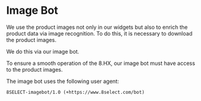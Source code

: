 # Image Bot

We use the product images not only in our widgets but also to enrich the product data via image recognition. To do this, it is necessary to download the product images.

We do this via our image bot.

To ensure a smooth operation of the 8.HX, our image bot must have access to the product images.

The image bot uses the following user agent:

```http
8SELECT-imagebot/1.0 (+https://www.8select.com/bot)
```



